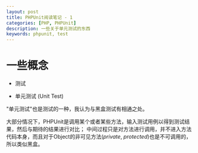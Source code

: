 ```yaml
---
layout: post
title: PHPUnit阅读笔记 - 1
categories: [PHP, PHPUnit]
description: 一些关于单元测试的东西
keywords: phpunit, test
---
```

# 一些概念

* 测试



* 单元测试 (Unit Test)

"单元测试"也是测试的一种，我认为与黑盒测试有相通之处。

大部分情况下，PHPUnit是调用某个或者某些方法，输入测试用例以得到测试结果，然后与期待的结果进行对比；
中间过程只是对方法进行调用，并不进入方法代码本身，而且对于Object的非可见方法(*private*, *protected*)也是不可调用的，所以类似黑盒。


